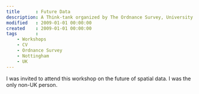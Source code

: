 ```yaml
---
title      : Future Data
description: A Think-tank organized by The Ordnance Survey, University of Nottingham, UK
modified   : 2009-01-01 00:00:00
created    : 2009-01-01 00:00:00
tags       :
    - Workshops
    - CV
    - Ordnance Survey
    - Nottingham
    - UK
---
```


I was invited to attend this workshop on the future of spatial data. I was the only non-UK person.